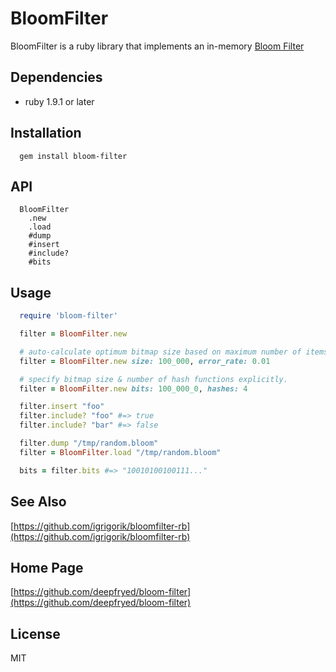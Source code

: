 # BloomFilter

BloomFilter is a ruby library that implements an in-memory [Bloom Filter](http://en.wikipedia.org/wiki/Bloom_filter)

## Dependencies

  * ruby 1.9.1 or later

## Installation

```
  gem install bloom-filter
```

## API

```
  BloomFilter
    .new
    .load
    #dump
    #insert
    #include?
    #bits

```

## Usage

```ruby
  require 'bloom-filter'

  filter = BloomFilter.new

  # auto-calculate optimum bitmap size based on maximum number of items stored and desired max error rate.
  filter = BloomFilter.new size: 100_000, error_rate: 0.01

  # specify bitmap size & number of hash functions explicitly.
  filter = BloomFilter.new bits: 100_000_0, hashes: 4

  filter.insert "foo"
  filter.include? "foo" #=> true
  filter.include? "bar" #=> false

  filter.dump "/tmp/random.bloom"
  filter = BloomFilter.load "/tmp/random.bloom"

  bits = filter.bits #=> "10010100100111..."
```

## See Also

[https://github.com/igrigorik/bloomfilter-rb](https://github.com/igrigorik/bloomfilter-rb)

## Home Page

[https://github.com/deepfryed/bloom-filter](https://github.com/deepfryed/bloom-filter)

## License

MIT

